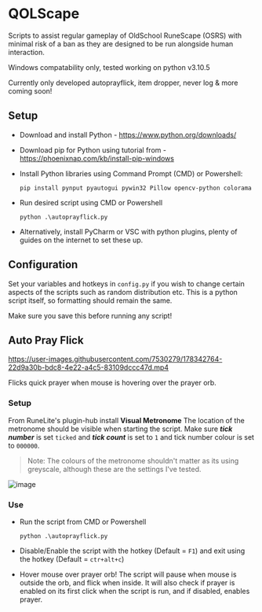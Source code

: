 # QOLScape
Scripts to assist regular gameplay of OldSchool RuneScape (OSRS) with minimal risk of a ban as they are designed to be run alongside human interaction.

Windows compatability only, tested working on python v3.10.5

Currently only developed autoprayflick, item dropper, never log & more coming soon!

## Setup

- Download and install Python - https://www.python.org/downloads/

- Download pip for Python using tutorial from - https://phoenixnap.com/kb/install-pip-windows

- Install Python libraries using Command Prompt (CMD) or Powershell:

    ```pip install pynput pyautogui pywin32 Pillow opencv-python colorama```

- Run desired script using CMD or Powershell

    `python .\autoprayflick.py`

- Alternatively, install PyCharm or VSC with python plugins, plenty of guides on the internet to set these up.

## Configuration

Set your variables and hotkeys in `config.py` if you wish to change certain aspects of the scripts such as random distribution etc. This is a python script itself, so formatting should remain the same.

Make sure you save this before running any script!


## Auto Pray Flick

https://user-images.githubusercontent.com/7530279/178342764-22d9a30b-bdc8-4e22-a4c5-83109dccc47d.mp4

Flicks quick prayer when mouse is hovering over the prayer orb. 

### Setup

From RuneLite's plugin-hub install **Visual Metronome**  The location of the metronome should be visible when starting the script. Make sure ***tick number*** is set `ticked` and ***tick count*** is set to `1` and tick number colour is set to `000000`.
 >Note: The colours of the metronome shouldn't matter as its using greyscale, although these are the settings I've tested.

 ![image](https://user-images.githubusercontent.com/7530279/178334449-b69fd3c5-b180-4c03-9879-d779bc8d7562.png)

### Use

- Run the script from CMD or Powershell

    `python .\autoprayflick.py`

- Disable/Enable the script with the hotkey (Default = `F1`) and exit using the hotkey (Default = `ctr+alt+c`)

- Hover mouse over prayer orb! The script will pause when mouse is outside the orb, and flick when inside. It will also check if prayer is enabled on its first click when the script is run, and if disabled, enables prayer.


